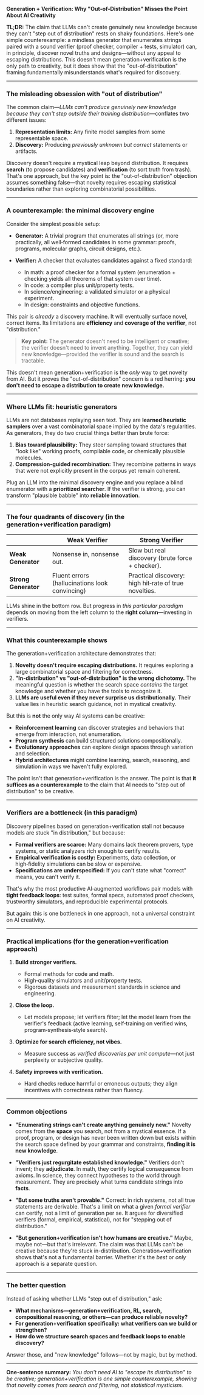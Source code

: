 **Generation + Verification: Why "Out‑of‑Distribution" Misses the Point About AI Creativity**

**TL;DR:** The claim that LLMs can't create genuinely new knowledge because they can't "step out of distribution" rests on shaky foundations. Here's one simple counterexample: a mindless generator that enumerates strings paired with a sound verifier (proof checker, compiler + tests, simulator) can, in principle, discover novel truths and designs—without any appeal to escaping distributions. This doesn't mean generation+verification is the only path to creativity, but it does show that the "out-of-distribution" framing fundamentally misunderstands what's required for discovery.

---

### The misleading obsession with "out of distribution"

The common claim—*LLMs can't produce genuinely new knowledge because they can't step outside their training distribution*—conflates two different issues:

1. **Representation limits:** Any finite model samples from some representable space.
2. **Discovery:** Producing *previously unknown but correct* statements or artifacts.

Discovery doesn't require a mystical leap beyond distribution. It requires **search** (to propose candidates) and **verification** (to sort truth from trash). That's one approach, but the key point is: the "out-of-distribution" objection assumes something false—that novelty requires escaping statistical boundaries rather than exploring combinatorial possibilities.

---

### A counterexample: the minimal discovery engine

Consider the simplest possible setup:

* **Generator:** A trivial program that enumerates all strings (or, more practically, all well‑formed candidates in some grammar: proofs, programs, molecular graphs, circuit designs, etc.).
* **Verifier:** A checker that evaluates candidates against a fixed standard:

  * In math: a proof checker for a formal system (enumeration + checking yields all theorems of that system over time).
  * In code: a compiler plus unit/property tests.
  * In science/engineering: a validated simulator or a physical experiment.
  * In design: constraints and objective functions.

This pair is *already* a discovery machine. It will eventually surface novel, correct items. Its limitations are **efficiency** and **coverage of the verifier**, not "distribution."

> **Key point:** The generator doesn't need to be intelligent or creative; the verifier doesn't need to invent anything. Together, they can yield new knowledge—provided the verifier is sound and the search is tractable.

This doesn't mean generation+verification is the *only* way to get novelty from AI. But it proves the "out-of-distribution" concern is a red herring: **you don't need to escape a distribution to create new knowledge.**

---

### Where LLMs fit: heuristic generators

LLMs are not databases replaying seen text. They are **learned heuristic samplers** over a vast combinatorial space implied by the data's regularities. As generators, they do two crucial things better than brute force:

1. **Bias toward plausibility:** They steer sampling toward structures that "look like" working proofs, compilable code, or chemically plausible molecules.
2. **Compression‑guided recombination:** They recombine patterns in ways that were not explicitly present in the corpus yet remain coherent.

Plug an LLM into the minimal discovery engine and you replace a blind enumerator with a **prioritized searcher**. If the verifier is strong, you can transform "plausible babble" into **reliable innovation**.

---

### The four quadrants of discovery (in the generation+verification paradigm)

|                      | **Weak Verifier**                              | **Strong Verifier**                                   |
| -------------------- | ---------------------------------------------- | ----------------------------------------------------- |
| **Weak Generator**   | Nonsense in, nonsense out.                     | Slow but real discovery (brute force + checker).      |
| **Strong Generator** | Fluent errors (hallucinations look convincing) | Practical discovery: high hit‑rate of true novelties. |

LLMs shine in the bottom row. But progress in *this particular paradigm* depends on moving from the left column to the **right column**—investing in verifiers.

---

### What this counterexample shows

The generation+verification architecture demonstrates that:

1. **Novelty doesn't require escaping distributions.** It requires exploring a large combinatorial space and filtering for correctness.
2. **"In-distribution" vs "out-of-distribution" is the wrong dichotomy.** The meaningful question is whether the search space *contains* the target knowledge and whether you have the tools to recognize it.
3. **LLMs are useful even if they never surprise us distributionally.** Their value lies in heuristic search guidance, not in mystical creativity.

But this is **not** the only way AI systems can be creative:

* **Reinforcement learning** can discover strategies and behaviors that emerge from interaction, not enumeration.
* **Program synthesis** can build structured solutions compositionally.
* **Evolutionary approaches** can explore design spaces through variation and selection.
* **Hybrid architectures** might combine learning, search, reasoning, and simulation in ways we haven't fully explored.

The point isn't that generation+verification is the answer. The point is that **it suffices as a counterexample** to the claim that AI needs to "step out of distribution" to be creative.

---

### Verifiers are a bottleneck (in this paradigm)

Discovery pipelines based on generation+verification stall not because models are stuck "in distribution," but because:

* **Formal verifiers are scarce:** Many domains lack theorem provers, type systems, or static analyzers rich enough to certify results.
* **Empirical verification is costly:** Experiments, data collection, or high‑fidelity simulations can be slow or expensive.
* **Specifications are underspecified:** If you can't state what "correct" means, you can't verify it.

That's why the most productive AI‑augmented workflows pair models with **tight feedback loops**: test suites, formal specs, automated proof checkers, trustworthy simulators, and reproducible experimental protocols.

But again: this is one bottleneck in one approach, not a universal constraint on AI creativity.

---

### Practical implications (for the generation+verification approach)

1. **Build stronger verifiers.**

   * Formal methods for code and math.
   * High‑quality simulators and unit/property tests.
   * Rigorous datasets and measurement standards in science and engineering.

2. **Close the loop.**

   * Let models propose; let verifiers filter; let the model learn from the verifier's feedback (active learning, self‑training on verified wins, program‑synthesis‑style search).

3. **Optimize for search efficiency, not vibes.**

   * Measure success as *verified discoveries per unit compute*—not just perplexity or subjective quality.

4. **Safety improves with verification.**

   * Hard checks reduce harmful or erroneous outputs; they align incentives with correctness rather than fluency.

---

### Common objections

* **"Enumerating strings can't create anything genuinely new."**
  Novelty comes from the **space** you search, not from a mystical essence. If a proof, program, or design has never been written down but exists within the search space defined by your grammar and constraints, **finding it is new knowledge**.

* **"Verifiers just regurgitate established knowledge."**
  Verifiers don't invent; they **adjudicate**. In math, they certify logical consequence from axioms. In science, they connect hypotheses to the world through measurement. They are precisely what turns candidate strings into **facts**.

* **"But some truths aren't provable."**
  Correct: in rich systems, not all true statements are derivable. That's a limit on what a given *formal verifier* can certify, not a limit of generation per se. It argues for diversified verifiers (formal, empirical, statistical), not for "stepping out of distribution."

* **"But generation+verification isn't how humans are creative."**
  Maybe, maybe not—but that's irrelevant. The claim was that LLMs can't be creative because they're stuck in-distribution. Generation+verification shows that's not a fundamental barrier. Whether it's the *best* or *only* approach is a separate question.

---

### The better question

Instead of asking whether LLMs "step out of distribution," ask:

* **What mechanisms—generation+verification, RL, search, compositional reasoning, or others—can produce reliable novelty?**
* **For generation+verification specifically: what verifiers can we build or strengthen?**
* **How do we structure search spaces and feedback loops to enable discovery?**

Answer those, and "new knowledge" follows—not by magic, but by method.

---

**One‑sentence summary:**
*You don't need AI to "escape its distribution" to be creative; generation+verification is one simple counterexample, showing that novelty comes from search and filtering, not statistical mysticism.*
